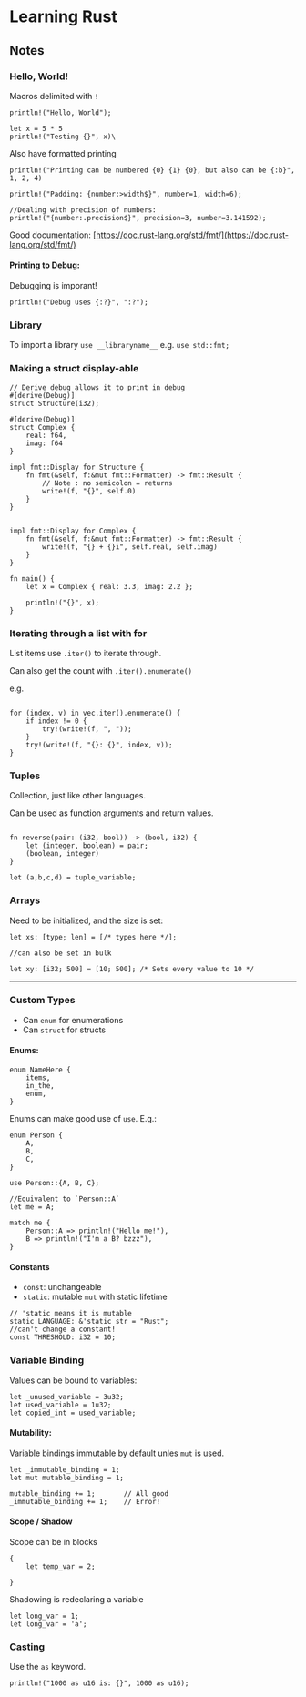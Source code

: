 # Learning Rust

## Notes

### Hello, World! 

Macros delimited with ``!``

```
println!("Hello, World");

let x = 5 * 5
println!("Testing {}", x)\
```

Also have formatted printing

```
println!("Printing can be numbered {0} {1} {0}, but also can be {:b}", 1, 2, 4)

println!("Padding: {number:>width$}", number=1, width=6);

//Dealing with precision of numbers:
println!("{number:.precision$}", precision=3, number=3.141592);
```

Good documentation: [https://doc.rust-lang.org/std/fmt/](https://doc.rust-lang.org/std/fmt/)

#### Printing to Debug:

Debugging is imporant!

```
println!("Debug uses {:?}", ":?");

```

### Library

To import a library ``use __libraryname__`` e.g. ``use std::fmt;``

### Making a struct display-able

```
// Derive debug allows it to print in debug
#[derive(Debug)]
struct Structure(i32);

#[derive(Debug)]
struct Complex {
	real: f64,
	imag: f64
}

impl fmt::Display for Structure {
	fn fmt(&self, f:&mut fmt::Formatter) -> fmt::Result {
		// Note : no semicolon = returns
		write!(f, "{}", self.0)
	}
}


impl fmt::Display for Complex {
	fn fmt(&self, f:&mut fmt::Formatter) -> fmt::Result {
		write!(f, "{} + {}i", self.real, self.imag)
	}
}

fn main() {
	let x = Complex { real: 3.3, imag: 2.2 };

	println!("{}", x);
}

```

### Iterating through a list with for

List items use ``.iter()`` to iterate through.

Can also get the count with ``.iter().enumerate()``

e.g.

```

for (index, v) in vec.iter().enumerate() {
	if index != 0 {
		try!(write!(f, ", "));
	}
	try!(write!(f, "{}: {}", index, v));
}

```

### Tuples

Collection, just like other languages.

Can be used as function arguments and return values.

```

fn reverse(pair: (i32, bool)) -> (bool, i32) {
	let (integer, boolean) = pair;
	(boolean, integer)
}

let (a,b,c,d) = tuple_variable;

```

### Arrays

Need to be initialized, and the size is set:

```
let xs: [type; len] = [/* types here */];

//can also be set in bulk

let xy: [i32; 500] = [10; 500]; /* Sets every value to 10 */

```

---

### Custom Types

- Can ``enum`` for enumerations
- Can ``struct`` for structs


#### Enums:

```
enum NameHere {
	items,
	in_the,
	enum,
}

```

Enums can make good use of ``use``. E.g.:

```
enum Person {
	A, 
	B, 
	C,
}

use Person::{A, B, C};

//Equivalent to `Person::A`
let me = A;

match me {
	Person::A => println!("Hello me!"),
	B => println!("I'm a B? bzzz"),
}
```

#### Constants

- ``const``: unchangeable
- ``static``: mutable ``mut`` with static lifetime

```
// 'static means it is mutable
static LANGUAGE: &'static str = "Rust";
//can't change a constant!
const THRESHOLD: i32 = 10;
```

### Variable Binding

Values can be bound to variables:

```
let _unused_variable = 3u32;
let used_variable = 1u32;
let copied_int = used_variable;
```

#### Mutability:

Variable bindings immutable by default unles ``mut`` is used.

```
let _immutable_binding = 1;
let mut mutable_binding = 1;

mutable_binding += 1;		// All good
_immutable_binding += 1;	// Error!
```

#### Scope / Shadow

Scope can be in blocks

```
{
	let temp_var = 2;
	
}
```

Shadowing is redeclaring a variable

```
let long_var = 1;
let long_var = 'a';
```

### Casting

Use the ``as`` keyword. 

```
println!("1000 as u16 is: {}", 1000 as u16);
```

